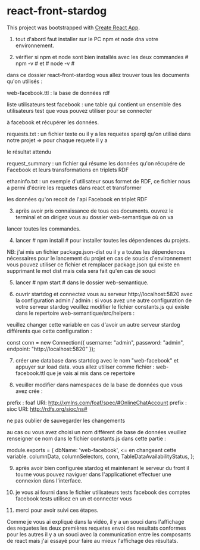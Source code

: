 # react-front-stardog

This project was bootstrapped with [Create React App](https://github.com/facebook/create-react-app).

1) tout d'abord faut installer sur le PC npm et node dna votre environnement.

2) vérifier si npm et node sont bien installés avec les deux commandes # npm -v # et # node -v #

dans ce dossier react-front-stardog vous allez trouver tous les documents qu'on utilisés : 

web-facebook.ttl : la base de données rdf 

liste utilisateurs test facebook : une table qui contient un ensemble des utilisateurs test que vous pouvez utiliser pour se connecter

à facebook et récupérer les données.

requests.txt : un fichier texte ou il y a les requetes sparql qu'on utilisé dans notre projet => pour chaque requete il y a 

le résultat attendu

request_summary : un fichier qui résume les données qu'on récupére de Facebook et leurs transformations en triplets RDF

ethaninfo.txt : un exemple d'utilisateur sous formet de RDF, ce fichier nous a permi d'écrire les requetes dans react et transformer

les données qu'on recoit de l'api Facebook en triplet RDF

3) après avoir pris connaissance de tous ces documents. ouvrez le terminal et on dirigez vous au dossier web-semantique où on va 

lancer toutes les commandes.

4) lancer # npm install # pour installer toutes les dépendences du projets.

NB: j'ai mis un fichier package.json-dist ou il y a toutes les dépendences nécessaires pour le lancement du projet en cas de soucis
d'environnement vous pouvez utiliser ce fichier et remplacer package.json qui existe en supprimant le mot dist mais 
cela sera fait qu'en cas de souci

5) lancer # npm start # dans le dossier web-semantique.

6) ouvrir startdog et connectez vous au serveur http://localhost:5820 avec la configuration admin / admin : 
si vous avez une autre configuration de votre serveur stardog veuillez modifier le fichier constants.js qui existe dans le repertoire 
web-semantique/src/helpers : 

veuillez changer cette variable en cas d'avoir un autre serveur stardog différents que cette configuration :


const conn = new Connection({
  username: "admin",
  password: "admin",
  endpoint: "http://localhost:5820"
});

7) créer une database dans startdog avec le nom "web-facebook" et appuyer sur load data. vous allez utiliser comme 
fichier : web-facebook.ttl que je vais ai mis dans ce repertoire

8) veuiller modifier dans namespaces de la base de données que vous avez crée :

prefix : foaf   URI: http://xmlns.com/foaf/spec/#OnlineChatAccount
prefix : sioc   URI: http://rdfs.org/sioc/ns#

ne pas oublier de sauvegarder les changements 

au cas ou vous avez choisi un nom différent de base de données veuillez renseigner ce nom dans le fichier constants.js dans cette
partie :

module.exports = {
  dbName: 'web-facebook',   <= en changeant cette variable.
  columnData,
  columnSelectors,
  conn,
  TableDataAvailabilityStatus,
};

9) après avoir bien configurée stardog et maintenant le serveur du front il tourne vous pouvez naviguer dans l'applicationet 
effectuer une connexion dans l'interface.

10) je vous ai fourni dans le fichier utilisateurs tests facebook des comptes facebook tests utilisez en un et connecter vous

11) merci pour avoir suivi ces étapes.

Comme je vous ai expliqué dans la vidéo, il y a un souci dans l'affichage des requetes les deux premières requetes envoi des 
resultats conformes pour les autres il y a un souci avec la communication entre les composants de react mais j'ai essayé 
pour faire au mieux l'affichage des résultats.




